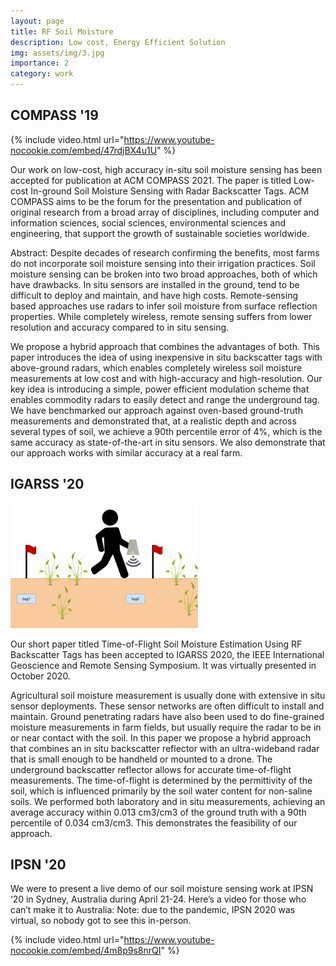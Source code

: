 ```yaml
---
layout: page
title: RF Soil Moisture
description: Low cost, Energy Efficient Solution
img: assets/img/3.jpg
importance: 2
category: work
---
```


## COMPASS '19

{% include video.html url="https://www.youtube-nocookie.com/embed/47rdjBX4u1U" %}

Our work on low-cost, high accuracy in-situ soil moisture sensing has been accepted for publication at ACM COMPASS 2021. The paper is titled Low-cost In-ground Soil Moisture Sensing with Radar Backscatter Tags. ACM COMPASS aims to be the forum for the presentation and publication of original research from a broad array of disciplines, including computer and information sciences, social sciences, environmental sciences and engineering, that support the growth of sustainable societies worldwide.

Abstract: Despite decades of research confirming the benefits, most farms do not incorporate soil moisture sensing into their irrigation practices. Soil moisture sensing can be broken into two broad approaches, both of which have drawbacks. In situ sensors are installed in the ground, tend to be difficult to deploy and maintain, and have high costs. Remote-sensing based approaches use radars to infer soil moisture from surface reflection properties. While completely wireless, remote sensing suffers from lower resolution and accuracy compared to in situ sensing.

We propose a hybrid approach that combines the advantages of both. This paper introduces the idea of using inexpensive in situ backscatter tags with above-ground radars, which enables completely wireless soil moisture measurements at low cost and with high-accuracy and high-resolution. Our key idea is introducing a simple, power efficient modulation scheme that enables commodity radars to easily detect and range the underground tag. We have benchmarked our approach against oven-based ground-truth measurements and demonstrated that, at a realistic depth and across several types of soil, we achieve a 90th percentile error of 4%, which is the same accuracy as state-of-the-art in situ sensors. We also demonstrate that our approach works with similar accuracy at a real farm.

## IGARSS '20

<img src="/assets/img/tof.png" class="rounded float-md-right m-3" alt="Usage of time of flight sensors">

Our short paper titled Time-of-Flight Soil Moisture Estimation Using RF Backscatter Tags has been accepted to IGARSS 2020, the IEEE International Geoscience and Remote Sensing Symposium. It was virtually presented in October 2020.

Agricultural soil moisture measurement is usually done with extensive in situ sensor deployments. These sensor networks are often difficult to install and maintain. Ground penetrating radars have also been used to do fine-grained moisture measurements in farm fields, but usually require the radar to be in or near contact with the soil. In this paper we propose a hybrid approach that combines an in situ backscatter reflector with an ultra-wideband radar that is small enough to be handheld or mounted to a drone. The underground backscatter reflector allows for accurate time-of-flight measurements. The time-of-flight is determined by the permittivity of the soil, which is influenced primarily by the soil water content for non-saline soils. We performed both laboratory and in situ measurements, achieving an average accuracy within 0.013 cm3/cm3 of the ground truth with a 90th percentile of 0.034 cm3/cm3. This demonstrates the feasibility of our approach. 

## IPSN '20

We were to present a live demo of our soil moisture sensing work at IPSN ‘20 in Sydney, Australia during April 21-24. Here’s a video for those who can’t make it to Australia: Note: due to the pandemic, IPSN 2020 was virtual, so nobody got to see this in-person. 

{% include video.html url="https://www.youtube-nocookie.com/embed/4m8p9s8nrQI" %}
